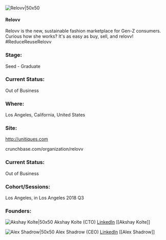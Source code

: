 

![Relovv|50x50](https://apimg.techstars.com/connect/images/image_files/5b2beebc34a60d1b9a000050/original/Relovv_Logo_Purple.png)

#### Relovv
Relovv is the new, sustainable fashion marketplace for Gen-Z consumers. Curious how she works? It's as easy as buy, sell, and relovv! #ReduceReuseRelovv

### Stage: 
Seed - Graduate 

### Current Status: 
Out of Business

### Where:
Los Angeles, California, United States

### Site:
http://unitiques.com



crunchbase.com/organization/relovv

### Current Status: 
Out of Business

### Cohort/Sessions: 
Los Angeles, in Los Angeles 2018 Q3

### Founders: 

![Akshay Kolte|50x50](https://apimg.techstars.com/connect/images/image_files/5b328fc534a60d1b9a0000a8/original/akshay_kolte.png) Akshay Kolte (CTO) [LinkedIn](https://linkedin.com/in/kolteakshay) [[Akshay Kolte]]

![Alex Shadrow|50x50](https://apimg.techstars.com/connect/images/image_files/5b33e5a6c1a4b871dd000158/original/1414746-large.jpg) Alex Shadrow (CEO) [LinkedIn](https://linkedin.com/in/alexandrashadrow) [[Alex Shadrow]]


